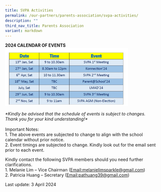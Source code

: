 ```yaml
---
title: SVPA Activities
permalink: /our-partners/parents-association/svpa-activities/
description: ""
third_nav_title: Parents Association
variant: markdown
---
```

<p><strong>2024 CALENDAR OF EVENTS</strong><br>
<img style="width: 80%;" src="/images/SVPA_Calendar.png"></p>
<p><i>*Kindly be advised that the schedule of events is subject to changes. Thank you for your kind understanding!*</i><br><br>
Important Notes:<br>
	1. The above events are subjected to change to align with the school calendar without prior notice.<br>
	2. Event timings are subjected to change. Kindly look out for the email sent prior to each event.</p>
<p>Kindly contact the following SVPA members should you need further clarifications.<br>
1. Melanie Lim – Vice Chairman (<a href="mailto:melanielimsparkle@gmail.com" target="_blank" rel="noopener">Email:melanielimsparkle@gmail.com</a>)<br>2. Patricia Huang – Secretary (<a href="mailto:pathuang39@gmail.com" target="_blank" rel="noopener">Email:pathuang39@gmail.com</a>)</p>
<p>Last update: 3 April 2024</p>